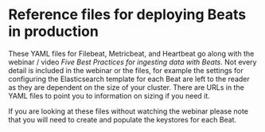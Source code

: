 # Reference files for deploying Beats in production

These YAML files for Filebeat, Metricbeat, and Heartbeat go along with the webinar / video *Five Best Practices for ingesting data with Beats*.  Not every detail is included in the webinar or the files, for example the settings for configuring the Elasticsearch template for each Beat are left to the reader as they are dependent on the size of your cluster.  There are URLs in the YAML files to point you to information on sizing if you need it.

If you are looking at these files without watching the webinar please note that you will need to create and populate the keystores for each Beat.
